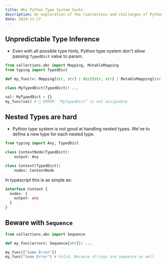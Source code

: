 ```yaml
---
title: Why Python Type System Sucks
description: An exploration of the limitations and challenges of Python's type system.
date: 2024-11-27
---
```


## Unpredictable Type Inference

- Even with all possible type hints, Python type system don't allow passing `TypedDict` value to param.

```py
from collections.abc import Mapping, MutableMapping
from typing import TypedDict

def my_func(v: Mapping[str, str] | dict[str, str] | MutableMapping[str, str]):  ...

class MyTypedDict(TypedDict): ...

val: MyTypedDict = {}
my_func(val) # 🚨 ERROR: "MyTypedDict" is not assignable
```

## Nested Types are hard

- Python type system is not good at handling nested types. We've to define a new type for each nested type.

```py
from typing import Any, TypedDict

class ContextNode(TypedDict):
    output: Any

class Context(TypedDict):
    nodes: ContextNode
```

In typescript this is as simple as:

```ts
interface Context {
  nodes: {
    output: any
  }
}
```

## Beware with `Sequence`

```py
from collections.abc import Sequence

def my_func(errors: Sequence[str]): ...

my_func(["Some Error"])
my_func("Some Error") # Valid, Because strings are sequence as well
```
